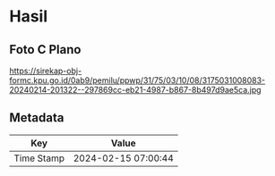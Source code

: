 # Hasil

## Foto C Plano

https://sirekap-obj-formc.kpu.go.id/0ab9/pemilu/ppwp/31/75/03/10/08/3175031008083-20240214-201322--297869cc-eb21-4987-b867-8b497d9ae5ca.jpg


## Metadata

| Key        | Value               |
| ---------- | ------------------- |
| Time Stamp | 2024-02-15 07:00:44 |



